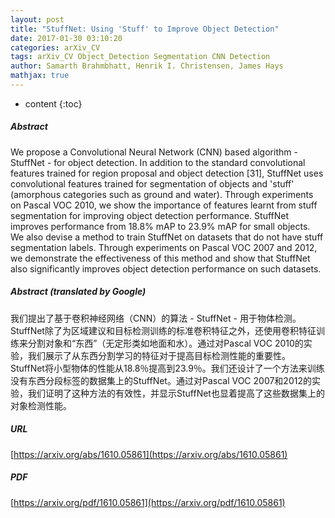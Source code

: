 ```yaml
---
layout: post
title: "StuffNet: Using 'Stuff' to Improve Object Detection"
date: 2017-01-30 03:10:20
categories: arXiv_CV
tags: arXiv_CV Object_Detection Segmentation CNN Detection
author: Samarth Brahmbhatt, Henrik I. Christensen, James Hays
mathjax: true
---
```


* content
{:toc}

##### Abstract
We propose a Convolutional Neural Network (CNN) based algorithm - StuffNet - for object detection. In addition to the standard convolutional features trained for region proposal and object detection [31], StuffNet uses convolutional features trained for segmentation of objects and 'stuff' (amorphous categories such as ground and water). Through experiments on Pascal VOC 2010, we show the importance of features learnt from stuff segmentation for improving object detection performance. StuffNet improves performance from 18.8% mAP to 23.9% mAP for small objects. We also devise a method to train StuffNet on datasets that do not have stuff segmentation labels. Through experiments on Pascal VOC 2007 and 2012, we demonstrate the effectiveness of this method and show that StuffNet also significantly improves object detection performance on such datasets.

##### Abstract (translated by Google)
我们提出了基于卷积神经网络（CNN）的算法 -  StuffNet  - 用于物体检测。 StuffNet除了为区域建议和目标检测训练的标准卷积特征之外，还使用卷积特征训练来分割对象和“东西”（无定形类如地面和水）。通过对Pascal VOC 2010的实验，我们展示了从东西分割学习的特征对于提高目标检测性能的重要性。 StuffNet将小型物体的性能从18.8％提高到23.9％。我们还设计了一个方法来训练没有东西分段标签的数据集上的StuffNet。通过对Pascal VOC 2007和2012的实验，我们证明了这种方法的有效性，并显示StuffNet也显着提高了这些数据集上的对象检测性能。

##### URL
[https://arxiv.org/abs/1610.05861](https://arxiv.org/abs/1610.05861)

##### PDF
[https://arxiv.org/pdf/1610.05861](https://arxiv.org/pdf/1610.05861)

